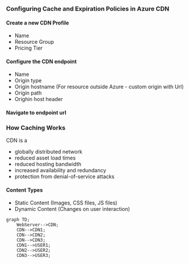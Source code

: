 ### Configuring Cache and Expiration Policies in Azure CDN

#### Create a new CDN Profile
- Name
- Resource Group
- Pricing Tier

#### Configure the CDN endpoint
- Name
- Origin type
- Origin hostname   (For resource outside Azure - custom origin with Url)
- Origin path
- Orighin host header

#### Navigate to endpoint url

### How Caching Works
CDN is a
- globally distributed network
- reduced asset load times
- reduced hosting bandwidth
- increased availability and redundancy 
- protection from denial-of-service attacks

#### Content Types
- Static Content (Images, CSS files, JS files)
- Dynamic Content (Changes on user interaction)

```mermaid
graph TD;
    WebServer-->CDN;
    CDN-->CDN1;
    CDN-->CDN2;
    CDN-->CDN3;
    CDN1-->USER1;
    CDN2-->USER2;
    CDN3-->USER3;
```


